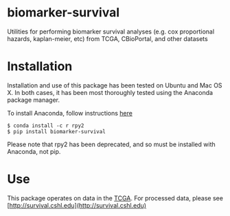 # biomarker-survival
Utilities for performing biomarker survival analyses (e.g. cox proportional hazards, kaplan-meier, etc) from TCGA, CBioPortal,
and other datasets

# Installation
Installation and use of this package has been tested on Ubuntu and Mac OS X. In both cases, it has been most thoroughly tested
using the Anaconda package manager. 

To install Anaconda, follow instructions [here](https://docs.anaconda.com/anaconda/install/)


```
$ conda install -c r rpy2
$ pip install biomarker-survival
```


Please note that rpy2 has been deprecated, and so must be installed with Anaconda, not pip. 


# Use
This package operates on data in the [TCGA](https://www.cancer.gov/about-nci/organization/ccg/research/structural-genomics/tcga). 
For processed data, please see [http://survival.cshl.edu](http://survival.cshl.edu)
